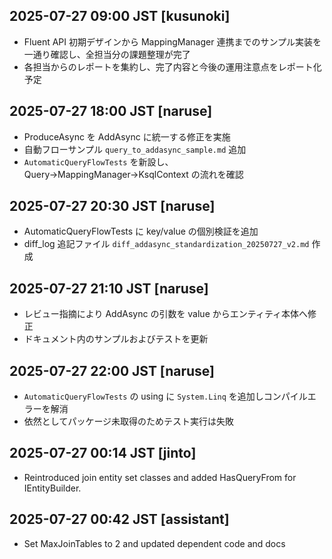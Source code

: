 ## 2025-07-27 09:00 JST [kusunoki]
- Fluent API 初期デザインから MappingManager 連携までのサンプル実装を一通り確認し、全担当分の課題整理が完了
- 各担当からのレポートを集約し、完了内容と今後の運用注意点をレポート化予定
## 2025-07-27 18:00 JST [naruse]
- ProduceAsync を AddAsync に統一する修正を実施
- 自動フローサンプル `query_to_addasync_sample.md` 追加
- `AutomaticQueryFlowTests` を新設し、Query→MappingManager→KsqlContext の流れを確認
## 2025-07-27 20:30 JST [naruse]
- AutomaticQueryFlowTests に key/value の個別検証を追加
- diff_log 追記ファイル `diff_addasync_standardization_20250727_v2.md` 作成
## 2025-07-27 21:10 JST [naruse]
- レビュー指摘により AddAsync の引数を value からエンティティ本体へ修正
- ドキュメント内のサンプルおよびテストを更新
## 2025-07-27 22:00 JST [naruse]
- `AutomaticQueryFlowTests` の using に `System.Linq` を追加しコンパイルエラーを解消
- 依然としてパッケージ未取得のためテスト実行は失敗
## 2025-07-27 00:14 JST [jinto]
- Reintroduced join entity set classes and added HasQueryFrom for IEntityBuilder.
## 2025-07-27 00:42 JST [assistant]
- Set MaxJoinTables to 2 and updated dependent code and docs

